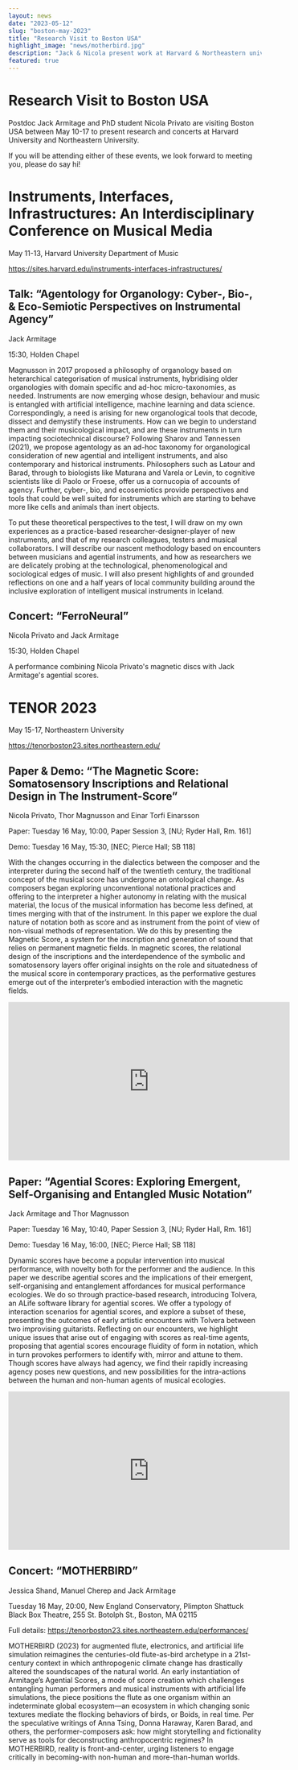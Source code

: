 ```yaml
---
layout: news
date: "2023-05-12"
slug: "boston-may-2023"
title: "Research Visit to Boston USA"
highlight_image: "news/motherbird.jpg"
description: "Jack & Nicola present work at Harvard & Northeastern universities."
featured: true
---
```


<script>
import CaptionedImage from "../../components/Images/CaptionedImage.svelte"
</script>

# Research Visit to Boston USA

Postdoc Jack Armitage and PhD student Nicola Privato are visiting Boston USA between May 10-17 to present research and concerts at Harvard University and Northeastern University.

If you will be attending either of these events, we look forward to meeting you, please do say hi!

# Instruments, Interfaces, Infrastructures: An Interdisciplinary Conference on Musical Media

May 11-13, Harvard University Department of Music

https://sites.harvard.edu/instruments-interfaces-infrastructures/

## Talk: “Agentology for Organology: Cyber-, Bio-, & Eco-Semiotic Perspectives on Instrumental Agency”

Jack Armitage

15:30, Holden Chapel

Magnusson in 2017 proposed a philosophy of organology based on heterarchical categorisation of musical instruments, hybridising older organologies with domain specific and ad-hoc micro-taxonomies, as needed. Instruments are now emerging whose design, behaviour and music is entangled with artificial intelligence, machine learning and data science. Correspondingly, a need is arising for new organological tools that decode, dissect and demystify these instruments. How can we begin to understand them and their musicological impact, and are these instruments in turn impacting sociotechnical discourse? Following Sharov and Tønnessen (2021), we propose agentology as an ad-hoc taxonomy for organological consideration of new agential and intelligent instruments, and also contemporary and historical instruments. Philosophers such as Latour and Barad, through to biologists like Maturana and Varela or Levin, to cognitive scientists like di Paolo or Froese, offer us a cornucopia of accounts of agency. Further, cyber-, bio, and ecosemiotics provide perspectives and tools that could be well suited for instruments which are starting to behave more like cells and animals than inert objects. 

To put these theoretical perspectives to the test, I will draw on my own experiences as a practice-based researcher-designer-player of new instruments, and that of my research colleagues, testers and musical collaborators. I will describe our nascent methodology based on encounters between musicians and agential instruments, and how as researchers we are delicately probing at the technological, phenomenological and sociological edges of music. I will also present highlights of and grounded reflections on one and a half years of local community building around the inclusive exploration of intelligent musical instruments in Iceland.

## Concert: “FerroNeural”

Nicola Privato and Jack Armitage

15:30, Holden Chapel

A performance combining Nicola Privato's magnetic discs with Jack Armitage's agential scores.

<CaptionedImage
src="news/ferroneural.jpg"
alt="FerroNeural at Harvard"
caption="FerroNeural at Harvard"/>

# TENOR 2023

May 15-17, Northeastern University

https://tenorboston23.sites.northeastern.edu/

## Paper & Demo: “The Magnetic Score: Somatosensory Inscriptions and Relational Design in The Instrument-Score”

Nicola Privato, Thor Magnusson and Einar Torfi Einarsson

Paper: Tuesday 16 May, 10:00, Paper Session 3, [NU; Ryder Hall, Rm. 161]

Demo: Tuesday 16 May, 15:30, [NEC; Pierce Hall; SB 118]

With the changes occurring in the dialectics between the composer and the interpreter during the second half of the twentieth century, the traditional concept of the musical score has undergone an ontological change. As composers began exploring unconventional notational practices and offering to the interpreter a higher autonomy in relating with the musical material, the locus of the musical information has become less defined, at times merging with that of the instrument. In this paper we explore the dual nature of notation both as score and as instrument from the point of view of non-visual methods of representation. We do this by presenting the Magnetic Score, a system for the inscription and generation of sound that relies on permanent magnetic fields. In magnetic scores, the relational design of the inscriptions and the interdependence of the symbolic and somatosensory layers offer original insights on the role and situatedness of the musical score in contemporary practices, as the performative gestures emerge out of the interpreter’s embodied interaction with the magnetic fields.

<iframe width="560" height="315" src="https://www.youtube.com/embed/kJ-VX6I8NMY" title="YouTube video player" frameborder="0" allow="accelerometer; autoplay; clipboard-write; encrypted-media; gyroscope; picture-in-picture; web-share" allowfullscreen></iframe>

## Paper: “Agential Scores: Exploring Emergent, Self-Organising and Entangled Music Notation”

Jack Armitage and Thor Magnusson

Paper: Tuesday 16 May, 10:40, Paper Session 3, [NU; Ryder Hall, Rm. 161]

Demo: Tuesday 16 May, 16:00, [NEC; Pierce Hall; SB 118]

Dynamic scores have become a popular intervention into musical performance, with novelty both for the performer and the audience. In this paper we describe agential scores and the implications of their emergent, self-organising and entanglement affordances for musical performance ecologies. We do so through practice-based research, introducing Tolvera, an ALife software library for agential scores. We offer a typology of interaction scenarios for agential scores, and explore a subset of these, presenting the outcomes of early artistic encounters with Tolvera between two improvising guitarists. Reflecting on our encounters, we highlight unique issues that arise out of engaging with scores as real-time agents, proposing that agential scores encourage fluidity of form in notation, which in turn provokes performers to identify with, mirror and attune to them. Though scores have always had agency, we find their rapidly increasing agency poses new questions, and new possibilities for the intra-actions between the human and non-human agents of musical ecologies.

<iframe width="560" height="315" src="https://www.youtube.com/embed/C74CPM-iqD8" title="YouTube video player" frameborder="0" allow="accelerometer; autoplay; clipboard-write; encrypted-media; gyroscope; picture-in-picture; web-share" allowfullscreen></iframe>

## Concert: “MOTHERBIRD”

Jessica Shand, Manuel Cherep and Jack Armitage

Tuesday 16 May, 20:00, New England Conservatory, Plimpton Shattuck Black Box Theatre, 255 St. Botolph St., Boston, MA 02115

Full details: https://tenorboston23.sites.northeastern.edu/performances/

MOTHERBIRD (2023) for augmented flute, electronics, and artificial life simulation reimagines the centuries-old flute-as-bird archetype in a 21st-century context in which anthropogenic climate change has drastically altered the soundscapes of the natural world. An early instantiation of Armitage’s Agential Scores, a mode of score creation which challenges entangling human performers and musical instruments with artificial life simulations, the piece positions the flute as one organism within an indeterminate global ecosystem—an ecosystem in which changing sonic textures mediate the flocking behaviors of birds, or Boids, in real time. Per the speculative writings of Anna Tsing, Donna Haraway, Karen Barad, and others, the performer-composers ask: how might storytelling and fictionality serve as tools for deconstructing anthropocentric regimes? In MOTHERBIRD, reality is front-and-center, urging listeners to engage critically in becoming-with non-human and more-than-human worlds. 

<CaptionedImage
src="news/motherbird.jpg"
alt="MOTHERBIRD by Jessica Shand, Manuel Cherep and Jack Armitage"
caption="MOTHERBIRD by Jessica Shand, Manuel Cherep and Jack Armitage"/>
